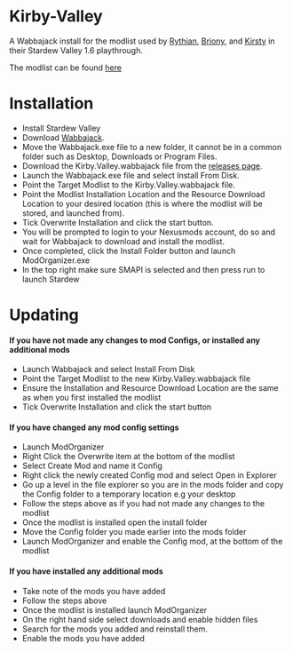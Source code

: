 # Kirby-Valley

A Wabbajack install for the modlist used by [Rythian](https://www.twitch.tv/rythian), [Briony](https://www.twitch.tv/brionykay), and [Kirsty](https://www.twitch.tv/kirsty) in their Stardew Valley 1.6 playthrough.  

The modlist can be found [here](https://docs.google.com/spreadsheets/d/16nyz3Ih0oG4xFjlfHmgq0oIESv6ZHJ5--CS6kITY8f4)


# Installation

- Install Stardew Valley
- Download [Wabbajack](https://www.wabbajack.org/).  
- Move the Wabbajack.exe file to a new folder, it cannot be in a common folder such as Desktop, Downloads or Program Files.  
- Download the Kirby.Valley.wabbajack file from the [releases page](https://github.com/Tom-Ayling/Kirby-Valley/releases).  
- Launch the Wabbajack.exe file and select Install From Disk.  
- Point the Target Modlist to the Kirby.Valley.wabbajack file.  
- Point the Modlist Installation Location and the Resource Download Location to your desired location (this is where the modlist will be stored, and launched from).  
- Tick Overwrite Installation and click the start button.
- You will be prompted to login to your Nexusmods account, do so and wait for Wabbajack to download and install the modlist.  
- Once completed, click the Install Folder button and launch ModOrganizer.exe  
- In the top right make sure SMAPI is selected and then press run to launch Stardew  


# Updating

#### If you have not made any changes to mod Configs, or installed any additional mods
- Launch Wabbajack and select Install From Disk
- Point the Target Modlist to the new Kirby.Valley.wabbajack file
- Ensure the Installation and Resource Download Location are the same as when you first installed the modlist
- Tick Overwrite Installation and click the start button 


#### If you have changed any mod config settings
- Launch ModOrganizer
- Right Click the Overwrite item at the bottom of the modlist
- Select Create Mod and name it Config
- Right click the newly created Config mod and select Open in Explorer
- Go up a level in the file explorer so you are in the mods folder and copy the Config folder to a temporary location e.g your desktop
- Follow the steps above as if you had not made any changes to the modlist
- Once the modlist is installed open the install folder
- Move the Config folder you made earlier into the mods folder
- Launch ModOrganizer and enable the Config mod, at the bottom of the modlist

#### If you have installed any additional mods
- Take note of the mods you have added
- Follow the steps above
- Once the modlist is installed launch ModOrganizer
- On the right hand side select downloads and enable hidden files
- Search for the mods you added and reinstall them.
- Enable the mods you have added 
